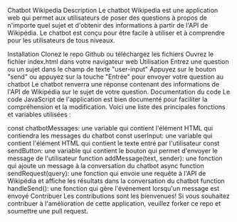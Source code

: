 Chatbot Wikipedia
Description
Le chatbot Wikipedia est une application web qui permet aux utilisateurs de poser des questions à propos de n'importe quel sujet et d'obtenir des informations à partir de l'API de Wikipédia. Le chatbot est conçu pour être facile à utiliser et à comprendre pour les utilisateurs de tous niveaux.

Installation
Clonez le repo Github ou téléchargez les fichiers
Ouvrez le fichier index.html dans votre navigateur web
Utilisation
Entrez une question ou un sujet dans le champ de texte "user-input"
Appuyez sur le bouton "send" ou appuyez sur la touche "Entrée" pour envoyer votre question au chatbot
Le chatbot renverra une réponse contenant des informations de l'API de Wikipédia sur le sujet de votre question.
Documentation du code
Le code JavaScript de l'application est bien documenté pour faciliter la compréhension et la modification. Voici une liste des principales fonctions et variables utilisées :

const chatbotMessages: une variable qui contient l'élément HTML qui contiendra les messages du chatbot
const userInput: une variable qui contient l'élément HTML qui contient le texte entré par l'utilisateur
const sendButton: une variable qui contient le bouton qui permet d'envoyer le message de l'utilisateur
function addMessage(text, sender): une fonction qui ajoute un message à la conversation du chatbot
async function sendRequest(query): une fonction qui envoie une requête à l'API de Wikipédia et affiche les résultats dans la conversation du chatbot
function handleSend(): une fonction qui gère l'événement lorsqu'un message est envoyé
Contribuer
Les contributions sont les bienvenues! Si vous souhaitez contribuer à l'amélioration de cette application, veuillez forker ce repo et soumettre une pull request.
